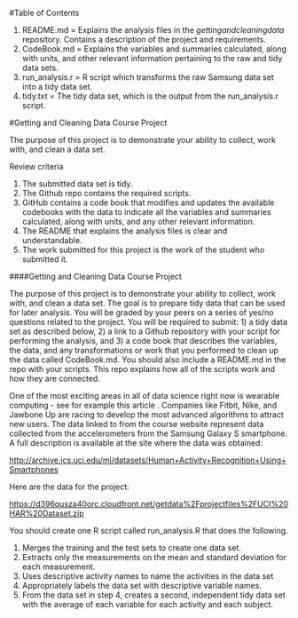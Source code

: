 #Table of Contents

1. README.md = Explains the analysis files in the *gettingandcleaningdata* repository. Contains a description of the project and requirements.
2. CodeBook.md = Explains the variables and summaries calculated, along with units, and other relevant information pertaining to the raw and tidy data sets.
3. run_analysis.r = R script which transforms the raw Samsung data set into a tidy data set.
4. tidy.txt = The tidy data set, which is the output from the run_analysis.r script.

#Getting and Cleaning Data Course Project

The purpose of this project is to demonstrate your ability to collect, work with, and clean a data set.

Review criteria

1. The submitted data set is tidy.
2. The Github repo contains the required scripts.
3. GitHub contains a code book that modifies and updates the available codebooks with the data to indicate all the variables and 
   summaries calculated, along with units, and any other relevant information.
4. The README that explains the analysis files is clear and understandable.
5. The work submitted for this project is the work of the student who submitted it.


####Getting and Cleaning Data Course Project 

The purpose of this project is to demonstrate your ability to collect, work with, and clean a data set. The goal is to prepare tidy data that
can be used for later analysis. You will be graded by your peers on a series of yes/no questions related to the project. You will be required 
to submit: 1) a tidy data set as described below, 2) a link to a Github repository with your script for performing the analysis, and 3) a code 
book that describes the variables, the data, and any transformations or work that you performed to clean up the data called 
CodeBook.md. You should also include a README.md in the repo with your scripts. This repo explains how all of the scripts work and how 
they are connected.

One of the most exciting areas in all of data science right now is wearable computing - see for example this article . Companies like Fitbit, 
Nike, and Jawbone Up are racing to develop the most advanced algorithms to attract new users. The data linked to from the course 
website represent data collected from the accelerometers from the Samsung Galaxy S smartphone. A full description is available at the 
site where the data was obtained:

http://archive.ics.uci.edu/ml/datasets/Human+Activity+Recognition+Using+Smartphones

Here are the data for the project:

https://d396qusza40orc.cloudfront.net/getdata%2Fprojectfiles%2FUCI%20HAR%20Dataset.zip

You should create one R script called run_analysis.R that does the following.

1. Merges the training and the test sets to create one data set.
2. Extracts only the measurements on the mean and standard deviation for each measurement.
3. Uses descriptive activity names to name the activities in the data set
4. Appropriately labels the data set with descriptive variable names.
5. From the data set in step 4, creates a second, independent tidy data set with the average of each variable for each activity and each subject.



